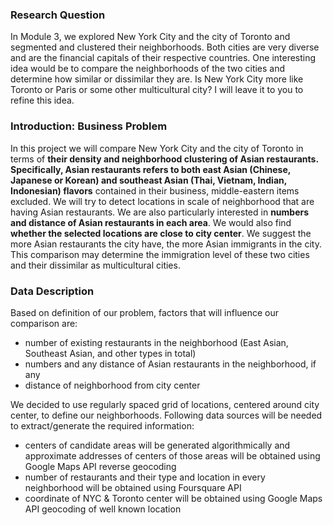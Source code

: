 
### Research Question
In Module 3, we explored New York City and the city of Toronto and segmented and clustered their neighborhoods. Both cities are very diverse and are the financial capitals of their respective countries. One interesting idea would be to compare the neighborhoods of the two cities and determine how similar or dissimilar they are. Is New York City more like Toronto or Paris or some other multicultural city? I will leave it to you to refine this idea.

### Introduction: Business Problem 
In this project we will compare New York City and the city of Toronto in terms of **their density and neighborhood clustering of Asian restaurants. Specifically, Asian restaurants refers to both east Asian (Chinese, Japanese or Korean) and southeast Asian (Thai, Vietnam, Indian, Indonesian) flavors** contained in their business, middle-eastern items excluded.
We will try to detect locations in scale of neighborhood that are having Asian restaurants. We are also particularly interested in **numbers and distance of Asian restaurants in each area**. We would also find **whether the selected locations are close to city center**.
We suggest the more Asian restaurants the city have, the more Asian immigrants in the city. This comparison may determine the immigration level of these two cities and their dissimilar as multicultural cities. 

### Data Description
Based on definition of our problem, factors that will influence our comparison are:

* number of existing restaurants in the neighborhood (East Asian, Southeast Asian, and other types in total)
* numbers and any distance of Asian restaurants in the neighborhood, if any
* distance of neighborhood from city center

We decided to use regularly spaced grid of locations, centered around city center, to define our neighborhoods.
Following data sources will be needed to extract/generate the required information:
* centers of candidate areas will be generated algorithmically and approximate addresses of centers of those areas will be obtained using Google Maps API reverse geocoding
* number of restaurants and their type and location in every neighborhood will be obtained using Foursquare API
* coordinate of NYC & Toronto center will be obtained using Google Maps API geocoding of well known location
